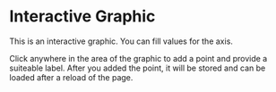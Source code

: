 # Interactive Graphic

This is an interactive graphic. You can fill values for the axis.

Click anywhere in the area of the graphic to add a point and provide a suiteable label. After you added the point, it will be stored and can be loaded after a
reload of the page.
